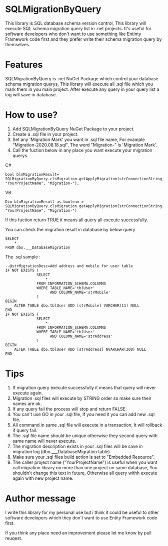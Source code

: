 # SQLMigrationByQuery
This library is SQL database schema version control, This library will execute SQL schema migration query list in .net projects. It's useful for software developers who don't want to use something like Entinty Framework code first and they prefer write their schema migration query by themselves.

# Features
SQLMigrationByQuery is .net NuGet Package which control your database schema migration querys, This library will execute all .sql file which you mark them in you main project. After execute any query in your query list a log will save in database.

# How to use?
1. Add SQLMigrationByQuery NuGet Package to your project.
2. Create a .sql file in your project.
3. Set any 'Migration Mark' you want in .sql file name, For example "Migration-2020.08.18.sql", The word "Migration-" is 'Migration Mark'.
4. Call the fuction below in any place you want execute your migration querys.

C#
```
bool blnMigrationResult= SQLMigrationByQuery.clsMigration.getApplyMigration(strConnectionString, "YourProjectName", "Migration-");
```
VB
```
Dim blnMigrationResult as boolean = SQLMigrationByQuery.clsMigration.getApplyMigration(strConnectionString, "YourProjectName", "Migration-")
```
If this fuction return TRUE it means all query all execute successfully. 

You can check the migration result in database by below query
```
SELECT
    *
FROM dbo.___DatabaseMigration
```

The .sql sample :
```
--@strMigrationDesc=Add address and mobile for user table
IF NOT EXISTS (
              SELECT
                  *
              FROM INFORMATION_SCHEMA.COLUMNS
              WHERE TABLE_NAME='tblUser'
                    AND COLUMN_NAME='strMobile'
              )
BEGIN
    ALTER TABLE dbo.tblUser ADD [strMobile] VARCHAR(11) NULL
END
IF NOT EXISTS (
              SELECT
                  *
              FROM INFORMATION_SCHEMA.COLUMNS
              WHERE TABLE_NAME='tblUser'
                    AND COLUMN_NAME='strAddress'
              )
BEGIN
    ALTER TABLE dbo.tblUser ADD [strAddress] NVARCHAR(300) NULL
END
```

# Tips
1. If migration query execute successfully it means that query will never execute again.
2. Migration .sql files will execute by STRING order so make sure their names are ok.
3. If any query fail the process will stop and return FALSE.
4. You can't use GO in your .sql file, If you need it you can add new .sql file.
5. All command in same .sql file will execute in a transaction, It will rollback if query fail.
6. The .sql file name should be unique otherwise they second query with same name will never execute.
7. The migration description exists in your .sql files will be save in migration log (dbo.___DatabaseMigration table)
8. Make sure your .sql files build action is set to "Embedded Resource".
9. The caller project name ("YourProjectName") is useful when you want call migration library on more than one project on same database, You shouldn't change this text in future, Otherwise all query withh execute again with new project name.

# Author message
I write this library for my personal use but i think it could be useful to other software developers which they don't want to use Entity Framework code first.

If you think any place need an improvement please let me know by pull reuqest.
